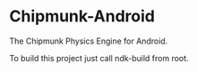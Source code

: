 Chipmunk-Android
================

The Chipmunk Physics Engine for Android.

To build this project just call ndk-build from root.
